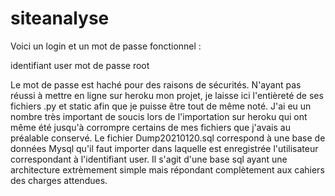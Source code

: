 # siteanalyse

Voici un login et un mot de passe fonctionnel :

identifiant user
mot de passe root 

Le mot de passe est haché pour des raisons de sécurités. N'ayant pas réussi à mettre en ligne sur heroku mon projet, je laisse ici l'entièreté de ses fichiers .py et static afin que je puisse être tout de même noté. J'ai eu un nombre très important de soucis lors de l'importation sur heroku qui ont même été jusqu'à corrompre certains de mes fichiers que j'avais au préalable conservé. 
Le fichier Dump20210120.sql correspond à une base de données Mysql qu'il faut importer dans laquelle est enregistrée l'utilisateur correspondant à l'identifiant user. Il s'agit d'une base sql ayant une architecture extrèmement simple mais répondant complètement aux cahiers des charges attendues.
